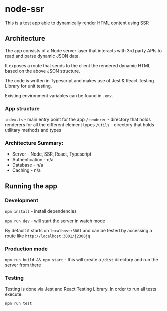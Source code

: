 # node-ssr
This is a test app able to dynamically render HTML content using SSR

## Architecture
The app consists of a Node server layer that interacts with 3rd party APIs to read and parse dynamic JSON data.

It exposes a route that sends to the client the rendered dynamic HTML based on the above JSON structure.

The code is written in Typescript and makes use of Jest & React Testing Library for unit testing.

Existing environment variables can be found in `.env`.

### App structure
`index.ts` - main entry point for the app
`/renderer` - directory that holds renderers for all the different element types
`/utils` - directory that holds utilitary methods and types

### Architecture Summary:
- Server - Node, SSR, React, Typescript
- Authentication - n/a
- Database - n/a
- Caching - n/a

## Running the app

### Development
`npm install` - install dependencies

`npm run dev` - will start the server in watch mode

By default it starts on `localhost:3001` and can be tested by accessing a route like `http://localhost:3001/j2308jq`

### Production mode
`npm run build && npm start` - this will create a `/dist` directory and run the server from there

### Testing
Testing is done via Jest and React Testing Library. In order to run all tests execute:

`npm run test`
